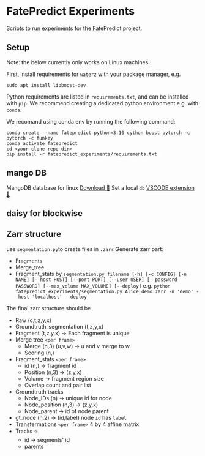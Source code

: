 # FatePredict Experiments

Scripts to run experiments for the FatePredict project.

## Setup

Note: the below currently only works on Linux machines.

First, install requirements for `waterz` with your package manager, e.g.
```
sudo apt install libboost-dev
```

Python requirements are listed in `requirements.txt`, and can be installed with `pip`.
We recommend creating a dedicated python environment e.g. with `conda`.

We recomand using conda env by running the following command:
```
conda create --name fatepredict python=3.10 cython boost pytorch -c pytorch -c funkey
conda activate fatepredict
cd <your clone repo dir>
pip install -r fatepredict_experiments/requirements.txt 
```


## mango DB 
MangoDB database for linux [Download :link:](https://www.mongodb.com/docs/manual/administration/install-community/)
Set a local `db` [VSCODE extension :link:](https://code.visualstudio.com/docs/azure/mongodb)

## daisy for blockwise

## Zarr structure
use `segmentation.py`to create files in `.zarr`
Generate zarr part:
* Fragments
* Merge_tree
* Fragment_stats
by `segmentation.py filename [-h] [-c CONFIG] [-n NAME] [--host HOST] [--port PORT] [--user USER] [--password PASSWORD] [--max_volume MAX_VOLUME] [--deploy]`
e.g. ```python fatepredict_experiments/segmentation.py Alice_demo.zarr -n 'demo' --host 'localhost' --deploy ```

The final zarr structure should be 
* Raw (c,t,z,y,x)
* Groundtruth_segmentation (t,z,y,x)
* Fragment (t,z,y,x) -> Each fragment is unique
* Merge tree `<per frame>`
    * Merge (n,3) (u,v,w) -> u and v merge to w
    * Scoring (n,) 
* Fragment_stats `<per frame>`
    * id (n,) -> fragment id
    * Position (n,3) -> (z,y,x)
    * Volume -> fragment region size
    * Overlap count and pair list
* Groundtruth tracks
    * Node_IDs (n) -> unique id for node
    * Node_position (n,3) -> (z,y,x)
    * Node_parent -> id of node parent
* gt_node (n,2) -> (id,label) node `id` has `label`
* Transfermations `<per frame>` 4 by 4 affine matrix
* Tracks :star:
    * id -> segments' id
    * parents

